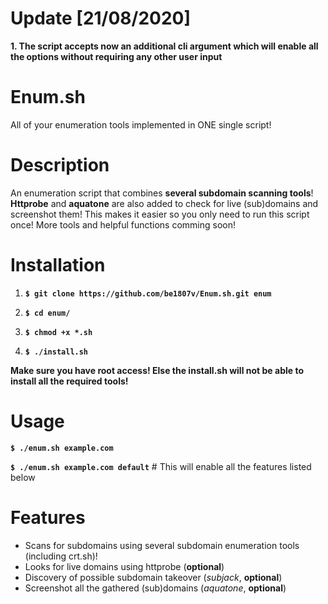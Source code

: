 # Update [21/08/2020]
**1. The script accepts now an additional cli argument which will enable all the options without requiring any other user input**

# Enum.sh
All of your enumeration tools implemented in ONE single script!

# Description
An enumeration script that combines **several subdomain scanning tools**!
**Httprobe** and **aquatone** are also added to check for live (sub)domains and screenshot them!
This makes it easier so you only need to run this script once! More tools and helpful functions comming soon! 

# Installation
1. **`$ git clone https://github.com/be1807v/Enum.sh.git enum`**

2. **`$ cd enum/`**

3. **`$ chmod +x *.sh`**

4. **`$ ./install.sh`**

**Make sure you have root access! Else the install.sh will not be able to install all the required tools!**

# Usage

**`$ ./enum.sh example.com`**

**`$ ./enum.sh example.com default`** # This will enable all the features listed below

# Features
- Scans for subdomains using several subdomain enumeration tools (including crt.sh)!
- Looks for live domains using httprobe (**optional**)
- Discovery of possible subdomain takeover (*subjack*, **optional**)
- Screenshot all the gathered (sub)domains (*aquatone*, **optional**)
